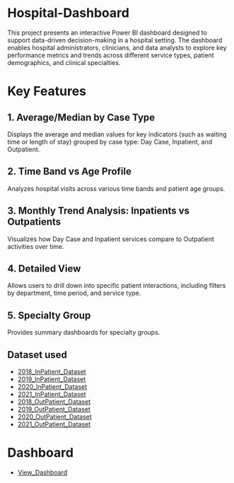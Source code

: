# Hospital-Dashboard
This project presents an interactive Power BI dashboard designed to support data-driven decision-making in a hospital setting. The dashboard enables hospital administrators, clinicians, and data analysts to explore key performance metrics and trends across different service types, patient demographics, and clinical specialties.

# Key Features
## 1. Average/Median by Case Type
Displays the average and median values for key indicators (such as waiting time or length of stay) grouped by case type: Day Case, Inpatient, and Outpatient.

## 2. Time Band vs Age Profile
Analyzes hospital visits across various time bands and patient age groups.

## 3. Monthly Trend Analysis: Inpatients vs Outpatients
Visualizes how Day Case and Inpatient services compare to Outpatient activities over time.

## 4. Detailed View
Allows users to drill down into specific patient interactions, including filters by department, time period, and service type.

## 5. Specialty Group
Provides summary dashboards for specialty groups.

## Dataset used
- <a href="https://github.com/Lateef89/Hospital-Dashboard/blob/main/IN_WL%202018.csv"> 2018_InPatient_Dataset</a>
- <a href="https://github.com/Lateef89/Hospital-Dashboard/blob/main/IN_WL%202019.csv"> 2019_InPatient_Dataset</a>
- <a href="https://github.com/Lateef89/Hospital-Dashboard/blob/main/IN_WL%202020.csv"> 2020_InPatient_Dataset</a>
- <a href="https://github.com/Lateef89/Hospital-Dashboard/blob/main/IN_WL%202021.csv"> 2021_InPatient_Dataset</a>
- <a href="https://github.com/Lateef89/Hospital-Dashboard/blob/main/Op_WL%202018.csv"> 2018_OutPatient_Dataset</a>
- <a href="https://github.com/Lateef89/Hospital-Dashboard/blob/main/Op_WL%202019.csv"> 2019_OutPatient_Dataset</a>
- <a href="https://github.com/Lateef89/Hospital-Dashboard/blob/main/Op_WL%202020.csv"> 2020_OutPatient_Dataset</a>
- <a href="https://github.com/Lateef89/Hospital-Dashboard/blob/main/Op_WL%202021.csv"> 2021_OutPatient_Dataset</a>

# Dashboard
- <a href="https://github.com/Lateef89/Hospital-Dashboard/blob/main/Hospital%20dashboard.pdf"> View_Dashboard</a>
